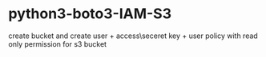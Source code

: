 # python3-boto3-IAM-S3
create bucket  and create user + access\seceret key + user policy with read only permission for s3 bucket
